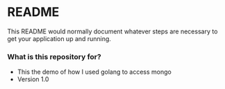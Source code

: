 # README #

This README would normally document whatever steps are necessary to get your application up and running.

### What is this repository for? ###

* This the demo of how I used golang to access mongo
* Version 1.0


